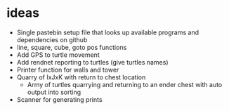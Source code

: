 # ideas

- Single pastebin setup file that looks up available programs and dependencies on github
- line, square, cube, goto pos functions
- Add GPS to turtle movement
- Add rendnet reporting to turtles (give turtles names)
- Printer function for walls and tower
- Quarry of IxJxK with return to chest location
  - Army of turtles quarrying and returning to an ender chest with auto output into sorting
- Scanner for generating prints
